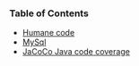 ### Table of Contents
- [Humane code](01-humane-code.md)
- [MySql](02-mysql.md)
- [JaCoCo Java code coverage](03-jacoco.md)
